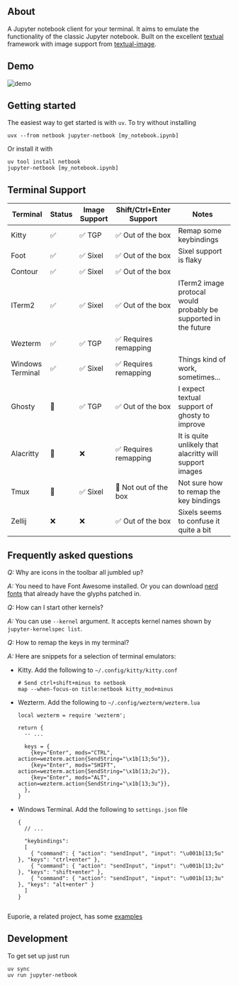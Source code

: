## About

A Jupyter notebook client for your terminal. 
It aims to emulate the functionality of the classic Jupyter notebook.
Built on the excellent [textual](https://github.com/Textualize/textual) framework with image support from [textual-image](https://github.com/lnqs/textual-image).

## Demo

![demo](./docs/images/demo.gif)

## Getting started

The easiest way to get started is with `uv`. To try without installing
```
uvx --from netbook jupyter-netbook [my_notebook.ipynb]
```

Or install it with
```
uv tool install netbook
jupyter-netbook [my_notebook.ipynb]
```

## Terminal Support

| Terminal         | Status  | Image Support | Shift/Ctrl+Enter Support | Notes |
|------------------|---------|---------------|--------------------------|-------|
| Kitty            | ✅      | ✅ TGP        | ✅ Out of the box        | Remap some keybindings |
| Foot             | ✅      | ✅ Sixel      | ✅ Out of the box        | Sixel support is flaky |
| Contour          | ✅      | ✅ Sixel      | ✅ Out of the box        |       |
| ITerm2           | ✅      | ✅ Sixel      | ✅ Out of the box        | ITerm2 image protocal would probably be supported in the future |
| Wezterm          | ✅      | ✅ TGP        | ✅ Requires remapping    |       |
| Windows Terminal | ✅      | ✅ Sixel      | ✅ Requires remapping    | Things kind of work, sometimes... | 
| Ghosty           | 🤷      | ✅ TGP        | ✅ Out of the box        | I expect textual support of ghosty to improve |
| Alacritty        | 🤷      | ❌            | ✅ Requires remapping    | It is quite unlikely that alacritty will support images |
| Tmux             | 🤷      | ✅ Sixel      | 🤷 Not out of the box    | Not sure how to remap the key bindings |
| Zellij           | ❌      | ❌            | ✅ Out of the box        | Sixels seems to confuse it quite a bit

## Frequently asked questions

*Q:* Why are icons in the toolbar all jumbled up?

*A:* You need to have Font Awesome installed. Or you can download [nerd fonts](https://www.nerdfonts.com/) that already have the glyphs patched in.

*Q:* How can I start other kernels?

*A:* You can use `--kernel` argument. It accepts kernel names shown by `jupyter-kernelspec list`.

*Q:* How to remap the keys in my terminal?

*A:* Here are snippets for a selection of terminal emulators:

  - Kitty. Add the following to `~/.config/kitty/kitty.conf`
    ```
    # Send ctrl+shift+minus to netbook
    map --when-focus-on title:netbook kitty_mod+minus
    ```
  
  - Wezterm. Add the following to `~/.config/wezterm/wezterm.lua`
    ```
    local wezterm = require 'wezterm';

    return {
      -- ...

      keys = {
        {key="Enter", mods="CTRL", action=wezterm.action{SendString="\x1b[13;5u"}},
        {key="Enter", mods="SHIFT", action=wezterm.action{SendString="\x1b[13;2u"}},
        {key="Enter", mods="ALT", action=wezterm.action{SendString="\x1b[13;3u"}},
      },
    }
    ```
  - Windows Terminal. Add the following to `settings.json` file
    ```
    {
      // ...

      "keybindings":
      [
        { "command": { "action": "sendInput", "input": "\u001b[13;5u" }, "keys": "ctrl+enter" },
        { "command": { "action": "sendInput", "input": "\u001b[13;2u" }, "keys": "shift+enter" },
        { "command": { "action": "sendInput", "input": "\u001b[13;3u" }, "keys": "alt+enter" }
      ]
    }


Euporie, a related project, has some [examples](https://euporie.readthedocs.io/en/latest/pages/keybindings.html)

## Development

To get set up just run
```
uv sync
uv run jupyter-netbook
```
